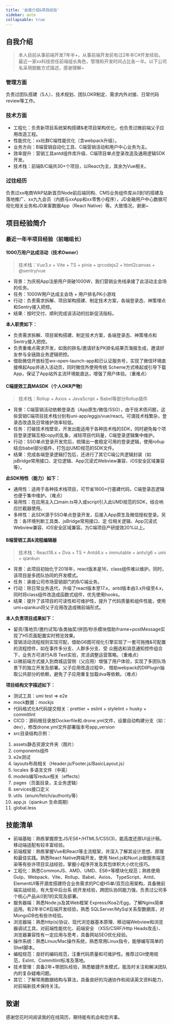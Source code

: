 ```yaml
---
title: '自我介绍&项目经验'
sidebar: auto
collapsable: true
---
```


## 自我介绍
> 本人目前从事前端开发7年半+，从事前端开发前有过2年半C#开发经验。最近一家xx科技担任前端组长角色，管理和开发时间占比各一半。以下公司名采用脱敏方式描述，感谢理解~

### 管理方面
负责过团队搭建（5人）、技术规划、团队OKR制定、需求内外对接、日常代码review等工作。

### 技术方面
+ 工程化：负责新项目系统架构搭建&老项目架构优化，也负责过微前端父子应用改造工程。
+ 性能优化：xx社群C端性能优化（含webpack升级）。
+ 业务方向：B端营销自动化工具、C端营销活动和用户中心业务为主。
+ 效率提升：营销工具antd组件库升级、C端项目单点登录改造及通用逻辑SDK开发。
+ 技术栈：前端B/C端共30+个项目，以React为主，其余为Vue相关。

### 过往经历
负责过xx电商WAP站新首页Node前后端同构、CMS业务组件库从0到1的搭建及落地推广、xx九九会员（内嵌与xxApp和xx零售小程序），JD金融用户中心数据可视化相关业务和JD来客数据App（React Native）等。大致情况，谢谢~

## 项目经验简介

### 最近一年半项目经验（前端组长）

#### 1000万用户达成活动（技术Owner）
> 技术栈：Vue3.x + Vite + TS + pinia + qrcodejs2 + html2canvas + @sentry/vue
+ 背景：为庆祝App注册用户突破1000W，我们营销业务线承接了此活动主会场的任务。
+ 任务：1000W用户达成主会场 + 用户排名PK小游戏
+ 行动：负责需求拆解、项目架构搭建、制定技术方案，各端登录态、神策埋点和Sentry接入把控。
+ 结果：按时交付、顺利完成该活动的拉新促活指标。

**本人职责如下：**

+ 负责需求拆解、项目架构搭建、制定技术方案，各端登录态、神策埋点和Sentry接入把控。 
+ 负责重难点需求开发，如我的排名/邀请好友PK排名结果页海报生成，邀请好友参与全链路业务逻辑把控。
+ 借助微信开放标签wx-open-launch-app和已认证服务号，实现了微信环境直接唤起App并进入活动页，同时微信外使用传统 Scheme方式唤起或引导下载App，保证了App站外主流环境能直达，增强了用户体验。（重难点）

#### C端提效工具MASDK（个人OKR产物）
> 技术栈：Rollup + Axios + JavaScript + Babel等部分Rollup插件

+ 背景：C端营销活动依赖登录态（App原生/微信/SSO），由于技术债问题，这些营销C端项目技术栈分别有uni-app/eggjs/vue/react。可谓技术栈繁杂，登录态改造及日常维护效率较低。
+ 任务：打破技术栈壁垒，开发出能适用于各种技术栈的SDK，同时避免每个项目登录逻辑互相copy的乱象，减轻项目代码量，C端登录逻辑集中维护。
+ 行动：SSO单点登录开发完后，梳理出一套稳定可用的登录逻辑，使用rollup结合babel部分插件，打包出UMD规范的SDK文件。
+ 结果：完成各端登录逻辑打包后，还进行了其它C端公共逻辑封装（如jsBridge常用接口、定位逻辑、App沉浸式Webview兼容、iOS安全区域兼容等）。

**此SDK特性（能力）如下：**
+ 通用性：适用于各种技术栈项目，可节省1800+行基建代码，C端登录态逻辑也便于集中维护。（难点） 
+ 易用性：在应用主入口main.ts导入或script引入此UMD规范的SDK，结合响应拦截器使用。 
+ 多样性：此SDK源于SSO单点登录开发，后接入App原生及微信授权登录。另含：各环境判断工具类、jsBridge常用接口、定 位相关逻辑、App沉浸式Webview兼容、iOS安全区域兼容。为C端项目产研提效20%以上。

#### B端营销工具&流程编辑器
> 技术栈：React18.x + Dva + TS + Antd4.x + immutable + antv/g6 + umi + qiankun

+ 背景：此项目初始化于2018年，react版本是16，class组件难以维护。同时，该项目是多团队协同的开发模式。
+ 任务：承接公司市场营销部门的B/C端业务。
+ 行动：除日常业务迭代，升级了react版本至17.x，antd版本由3.x升级至4.x，同时将class组件改造成函数式组件，优先使用hooks。
+ 结果：提升了该项目的可读性和可维护性，提升了代码质量和组件性能，使用umi+qiankun将父子应用改造成微前端形式。

**本人负责项目成果如下：**

+ 留资/落地页/邀约试驾/各类抽奖/拼团/秒杀模块借助iframe+postMessage实现了H5页面配置实时预览效果。 
+ 营销活动流程规则实现可配，借助G6图可视化引擎实现了一套可拖拽&可配置的流程控件，如在事件多分支、人群多分支、受 众圈选和消息通知控件组合下，业务方可进行A/B Test实验，灵活调整运营策略。（重难点） 
+ 以微前端方式接入到商城运营侧（父应用）增强了用户体验，实现了多团队场景下的独立开发及部署。父子应用改造过程中， 借助webpack的DllPlugin抽取公共部分的依赖，避免了子应用重复加载dva等依赖。（难点）

**项目结构文字描述如下：**
+ 测试工具：umi test => e2e
+ mock数据：mockjs
+ 代码格式化&代码提交相关：prettier + eslint + stylelint + husky + commitlint
+ CICD：源码根目录放Dockerfile和.drone.yml文件，设置自动构建分支（如：dev），修改drone.yml文件部署版本号app_version
+ src目录结构示例：
1. assets静态资源文件夹（图片）
2. components组件
3. e2e测试
4. layouts布局相关（Header.js/Footer.js/BasicLayout.js）
5. locales 多语言文件（中英）
6. models编写redux相关（effects）
7. pages（页面目录，主业务逻辑）
8. services接口定义
9. utils（enum/fetch/authority等）
10. app.js（qiankun 生命周期）
11. global.less

## 技能清单
+ 前端基础：熟练掌握原生JS/ES6+/HTML5/CSS(3)，能高度还原UI设计稿，移动端适配有较丰富经验。 
+ 前端框架：熟练掌握Vue和React等主流框架，并深入了解其设计思想、原理和最佳实践。熟悉React Native跨端开发，使用 Next.js和Nuxt.js做服务端渲染等有些许项目实战经验，掌握小程序开发及其包体积大小优化技巧。 
+ 工程化：熟悉CommonJS、AMD、UMD、ES6+等模块化规范；熟练使用Gulp、Webpack、Vite、Rollup、Babel、Axios、 TypeScript、Antd、ElementUI等开源库搭建符合业务需求的PC或H5单/双页应用架构，具备微前端实战经验，有大型中后台系 统开发经验，跨团队协同能力强，负责过公司多个核心产品从0到1的实现及部署。 
+ 服务器端：熟悉Node.js及其Web框架 Express/Koa2/Egg，了解Nginx简单运用。有2年半C#后端开发经验，熟悉 SQLServer/MySql关系型数据库，对MongoDB也有些许经验。 
+ 浏览器端：熟悉http(s)协议、现代浏览器基本原理、移动端Webview和浏览器调试工具，对前端性能优化、前端安全 （XSS/CSRF/Http Heads攻击）、浏览器兼容性有一定应用与思考，具备网站SEO优化经验。 
+ 操作系统：熟悉Linux/Mac操作系统，熟悉常用Linux指令，能够编写简单的Shell脚本。 
+ 编程规范：良好的编码规范，注重代码质量和可维护性。推荐过Git使用规范，Eslint、Commitlint标准及落地。 
+ 技术管理：具备2年+带团队经验，熟悉敏捷开发模式，能及时关注和解决团队内的复杂疑难问题。 
+ 其它：了解常用数据结构与算法，具备良好的沟通协作和阅读英文资料能力，对前端新技术保持关注。

## 致谢
感谢您花时间阅读我的在线简历，期待能有机会和您共事。